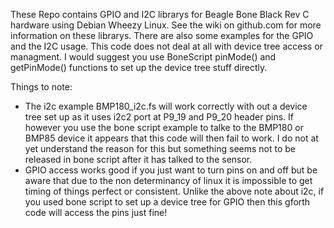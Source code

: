 These Repo contains GPIO and I2C librarys for Beagle Bone Black Rev C hardware using Debian Wheezy Linux.
See the wiki on github.com for more information on these librarys.  There are also some examples for the GPIO
and the I2C usage.  This code does not deal at all with device tree access or managment.  I would suggest you use 
BoneScript pinMode() and getPinMode() functions to set up the device tree stuff directly.

Things to note:
- The i2c example BMP180_i2c.fs will work correctly with out a device tree set up as it uses i2c2 port at P9_19 and P9_20 header pins.  If however you use the bone script example to talke to the BMP180 or BMP85 device it appears that this code will then fail to work.  I do not at yet understand the reason for this but something seems not to be released in bone script after it has talked to the sensor.  
- GPIO access works good if you just want to turn pins on and off but be aware that due to the non determinancy of linux it is impossible to get timing of things perfect or consistent.  Unlike the above note about i2c, if you used bone script to set up a device tree for GPIO then this gforth code will access the pins just fine!